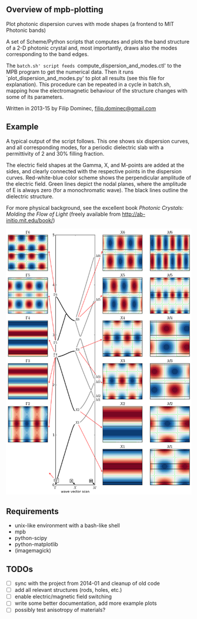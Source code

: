 ## Overview of mpb-plotting 

Plot photonic dispersion curves with mode shapes (a frontend to MIT Photonic bands)

A set of Scheme/Python scripts that computes and plots the band structure of a 2-D photonic crystal and,
most importantly, draws also the modes corresponding to the band edges.

The `batch.sh' script feeds `compute_dispersion_and_modes.ctl' to the MPB program to get the numerical data. 
Then it runs `plot_dispersion_and_modes.py' to plot all results (see this file for explanation). This procedure 
can be repeated in a cycle in batch.sh, mapping how the electromagnetic behaviour of the structure changes with 
some of its parameters.

Written in 2013-15 by Filip Dominec, filip.dominec@gmail.com

## Example 
A typical output of the script follows. This one shows six dispersion curves, and all corresponding modes, for a periodic dielectric slab with a permittivity of 2 and 30% filling fraction.

The electric field shapes at the Gamma, X, and M-points are added at the sides, and clearly connected with the
respective points in the dispersion curves. Red-white-blue color scheme shows the perpendicular amplitude of the
electric field. Green lines depict the nodal planes, where the amplitude of E is always zero (for a monochromatic wave).
The black lines outline the dielectric structure.

For more physical background, see the excellent book *Photonic Crystals: Molding the Flow of Light*  (freely available from http://ab-initio.mit.edu/book/)

![1-D dielectric slab dispersion curves and corresponding modes](./example_1D_dielectric_slabs/EBars_eps100_R=10000_eps=2.png)


## Requirements
* unix-like environment with a bash-like shell
* mpb
* python-scipy
* python-matplotlib
* (imagemagick)

## TODOs
* [ ] sync with the project from 2014-01 and cleanup of old code
* [ ] add all relevant structures (rods, holes, etc.)
* [ ] enable electric/magnetic field switching
* [ ] write some better documentation, add more example plots
* [ ] possibly test anisotropy of materials?
